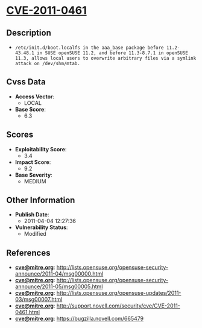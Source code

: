 
# [CVE-2011-0461](http://lists.opensuse.org/opensuse-security-announce/2011-04/msg00000.html)

## Description

- `/etc/init.d/boot.localfs in the aaa_base package before 11.2-43.48.1 in SUSE openSUSE 11.2, and before 11.3-8.7.1 in openSUSE 11.3, allows local users to overwrite arbitrary files via a symlink attack on /dev/shm/mtab.`

## Cvss Data

- **Access Vector**:
  - LOCAL
- **Base Score**:
  - 6.3

## Scores

- **Exploitability Score**:
  - 3.4
- **Impact Score**:
  - 9.2
- **Base Severity**:
  - MEDIUM

## Other Information

- **Publish Date**:
  - 2011-04-04 12:27:36
- **Vulnerability Status**:
  - Modified

## References

- **cve@mitre.org**: http://lists.opensuse.org/opensuse-security-announce/2011-04/msg00000.html
- **cve@mitre.org**: http://lists.opensuse.org/opensuse-security-announce/2011-05/msg00005.html
- **cve@mitre.org**: http://lists.opensuse.org/opensuse-updates/2011-03/msg00007.html
- **cve@mitre.org**: http://support.novell.com/security/cve/CVE-2011-0461.html
- **cve@mitre.org**: https://bugzilla.novell.com/665479

